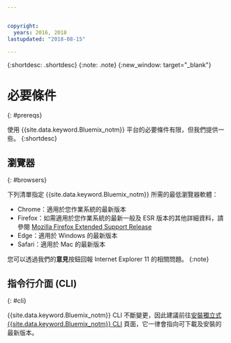 ```yaml
---


copyright:
  years: 2016, 2018
lastupdated: "2018-08-15"

---
```


{:shortdesc: .shortdesc}
{:note: .note}
{:new_window: target="_blank"}

# 必要條件
{: #prereqs}

使用 {{site.data.keyword.Bluemix_notm}} 平台的必要條件有限，但我們提供一些。
{:shortdesc}

## 瀏覽器
{: #browsers}

下列清單指定 {{site.data.keyword.Bluemix_notm}} 所需的最低瀏覽器軟體：

 * Chrome：適用於您作業系統的最新版本
 * Firefox：如需適用於您作業系統的最新一般及 ESR 版本的其他詳細資料，請參閱 [Mozilla Firefox Extended Support Release](https://www.mozilla.org/firefox/organizations/)
 * Edge：適用於 Windows 的最新版本
 * Safari：適用於 Mac 的最新版本
 
 您可以透過我們的**意見**按鈕回報 Internet Explorer 11 的相關問題。
 {:note}

## 指令行介面 (CLI)
{: #cli}

{{site.data.keyword.Bluemix_notm}} CLI 不斷變更，因此建議前往[安裝獨立式 {{site.data.keyword.Bluemix_notm}} CLI](/docs/cli/reference/ibmcloud/download_cli.html) 頁面，它一律會指向可下載及安裝的最新版本。
